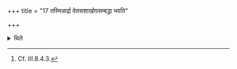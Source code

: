 +++
title = "17 तस्मिन्नार्द्रा वेतसशाखोपसम्बद्धा भवति"

+++

<details><summary>थिते</summary>

17. To it a wet reed-branch is tied.[^1]  

[^1]: Cf. III.8.4.3. 
</details>

